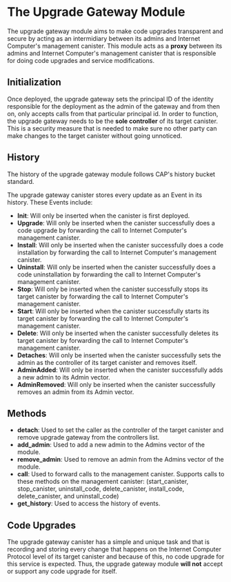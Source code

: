 # The Upgrade Gateway Module
The upgrade gateway module aims to make code upgrades transparent and secure by acting as an intermidiary between its admins and Internet Computer's management canister.
This module acts as a **proxy** between its admins and Internet Computer's management canister that is responsible for doing code upgrades and service modifications.

## Initialization

Once deployed, the upgrade gateway sets the principal ID of the identity responsible for the deployment as the admin of the gateway and from then on, only accepts calls from that particular principal id.
In order to function, the upgrade gateway needs to be the **sole controller** of its target canister. This is a security measure that is needed to make sure no other party can make changes to the target canister without going unnoticed.

## History

The history of the upgrade gateway module follows CAP's history bucket standard.

The upgrade gateway canister stores every update as an Event in its history. These Events include:

- **Init**: Will only be inserted when the canister is first deployed.
- **Upgrade**: Will only be inserted when the canister successfully does a code upgrade by forwarding the call to Internet Computer's management canister.
- **Install**: Will only be inserted when the canister successfully does a code installation by forwarding the call to Internet Computer's management canister.
- **Uninstall**: Will only be inserted when the canister successfully does a code uninstallation by forwarding the call to Internet Computer's management canister.
- **Stop**: Will only be inserted when the canister successfully stops its target canister by forwarding the call to Internet Computer's management canister.
- **Start**: Will only be inserted when the canister successfully starts its target canister by forwarding the call to Internet Computer's management canister.
- **Delete**: Will only be inserted when the canister successfully deletes its target canister by forwarding the call to Internet Computer's management canister.
- **Detaches**: Will only be inserted when the canister successfully sets the admin as the controller of its target canister and removes itself.
- **AdminAdded**: Will only be inserted when the canister successfully adds a new admin to its Admin vector.
- **AdminRemoved**: Will only be inserted when the canister successfully removes an admin from its Admin vector.

## Methods

- **detach**: Used to set the caller as the controller of the target canister and remove upgrade gateway from the controllers list.
- **add_admin**: Used to add a new admin to the Admins vector of the module.
- **remove_admin**: Used to remove an admin from the Admins vector of the module.
- **call**: Used to forward calls to the management canister. Supports calls to these methods on the management canister: (start_canister, stop_canister, uninstall_code, delete_canister, install_code, delete_canister, and uninstall_code)
- **get_history**: Used to access the history of events.

## Code Upgrades

The upgrade gateway canister has a simple and unique task and that is recording and storing every change that happens on the Internet Computer Protocol level of its target canister and because of this, no code upgrade for this service is expected. Thus, the upgrade gateway module **will not** accept or support any code upgrade for itself.
